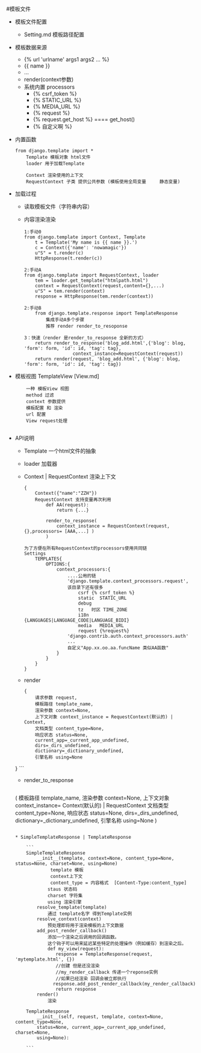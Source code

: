 #模板文件

* 模板文件配置
	* Setting.md 模板路径配置
* 模板数据来源
	* {% url 'urlname' args1 args2 ... %}
	* {{ name }}
	* ...
	* render(context参数)
	* 系统内置 processors
		* {% csrf_token %}
		* {% STATIC_URL %}
		* {% MEDIA_URL %}
		* {% request %}
		* {% request.get_host %} ==== get_host()
		* {% 自定义啊 %}
* 内置函数
	
	```
	from django.template import *
		Template 模板对象 html文件
		loader 用于加载Template
		
		Context 渲染使用的上下文
		RequestContext 子类 提供公共参数 (模板使用全局变量     静态变量)
	```
* 加载过程
	* 读取模板文件（字符串内容）
	* 内容渲染渲染

		```
		1:手动0
		from django.template import Context, Template 
			t = Template('My name is {{ name }}.') 
			c = Context({'name': 'nowamagic'}) 
			u"S" = t.render(c)
			HttpResponse(t.render(c))
		
		2:手动A
		from django.template import RequestContext, loader
			tem = loader.get_template("htmlpath.html")
			context = RequestContext(request,content={},...)
			u"S" = tem.render(context)
			response = HttpResponse(tem.render(context))
			
		2:手动B
			from django.template.response import TemplateResponse
				集成手动A多个步骤
				推荐 render render_to_resoponse
				
		3：快速（render 是render_to_response 全新的方式）
			return render_to_response('blog_add.html',{'blog': blog, 'form': form, 'id': id, 'tag': tag},
                          context_instance=RequestContext(request))
			return render(request, 'blog_add.html', {'blog': blog, 'form': form, 'id': id, 'tag': tag})
		```	
* 模板视图 TemplateView  [View.md]

	```
		一种 模板View 视图
		method 过滤
		context 参数提供
		模板配置 和 渲染
		url 配置
		View request处理
		
	```
* API说明

	* Template 一个html文件的抽象
	* loader 加载器
	
	* Context | RequestContext 渲染上下文
	
		```
		{
			Context({"name":"ZZH"})
			RequestContext 支持变量再次利用
				def AA(request):
					return {...}
				
				render_to_response(
					context_instance = RequestContext(request,{},processors= [AAA,...] )
				)
			
		为了方便在所有RequestContext的processors使用共同链
		Settings
			TEMPLATES{
				OPTIONS:{
					context_processors:{
						....公用的链
						'django.template.context_processors.request',			
						该目录下还有很多
							csrf {% csrf_token %}
							static  STATIC_URL
							debug
							tz   时区 TIME_ZONE
							i18n  {LANGUAGES|LANGUAGE_CODE|LANGUAGE_BIDI}
							media   MEDIA_URL
							request {%request%}
						'django.contrib.auth.context_processors.auth'
						...
						自定义"App.xx.oo.aa.funcName 类似AA函数"
					}
				}
			}
		}
		```
	
	* render
	
		```
		{
			请求参数 request, 
			模板路径 template_name, 
			渲染参数 context=None,
			上下文对象 context_instance = RequestContext(默认的) | Context,
			文档类型 content_type=None, 
			响应状态 status=None, 
			current_app=_current_app_undefined,
			dirs=_dirs_undefined,
			dictionary=_dictionary_undefined,
			引擎名称 using=None
	}
		```	
	
	* render_to_response
	
		```
	(
			模板路径 template_name, 
			渲染参数 context=None,
			上下文对象 context_instance= Context(默认的) | RequestContext 
			文档类型 content_type=None, 
			响应状态 status=None, 
			dirs=_dirs_undefined,
			dictionary=_dictionary_undefined, 
			引擎名称 using=None
	)
	```
	
	* SimpleTemplateResponse | TemplateResponse

		```
		SimpleTemplateResponse
			__init__(template, context=None, content_type=None, status=None, charset=None, using=None)
				 template 模板
				 context上下文
				 content_type = 内容格式  [Content-Type:content_type]
			    staus 状态码
			    charset 字符集
			    using 渲染引擎
			resolve_template(template)
				通过 template名字 得到Template实例
			resolve_context(context)
				预处理即将用于渲染模板的上下文数据
			add_post_render_callback()
				添加一个渲染之后调用的回调函数。
				这个钩子可以用来延迟某些特定的处理操作（例如缓存）到渲染之后。
				def my_view(request):
				   response = TemplateResponse(request, 'mytemplate.html', {})
				   //创建 但是还没渲染
				   //my_render_callback 传递一个reponse实例
				   //如果已经渲染 回调会被立即执行
			      response.add_post_render_callback(my_render_callback)
				   return response
			render()
				渲染
				
		TemplateResponse	
			__init__(self, request, template, context=None, content_type=None,
            status=None, current_app=_current_app_undefined, charset=None,
            using=None):
            
		```

